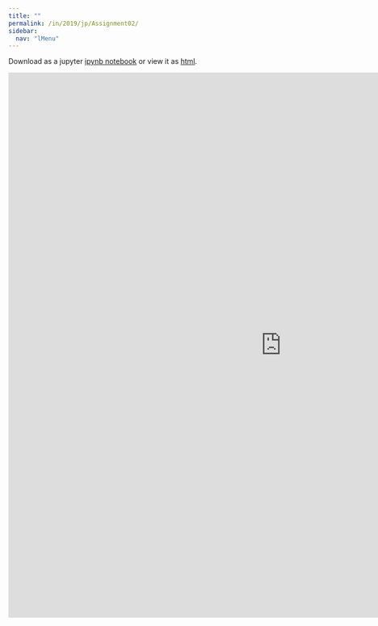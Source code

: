 ```yaml
---
title: ""
permalink: /in/2019/jp/Assignment02/
sidebar:
  nav: "lMenu"
---
```


Download as a jupyter [ipynb notebook](https://lamastex.github.io/scalable-data-science/in/2019/jp/Assignment02.ipynb) or view it as [html](https://lamastex.github.io/scalable-data-science/in/2019/jp/Assignment02.html).

<iframe src="https://lamastex.github.io/scalable-data-science/in/2019/jp/Assignment02.html" width="1080" height="1080" frameborder="0"></iframe>

